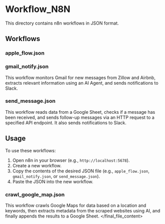# Workflow_N8N

This directory contains n8n workflows in JSON format.

## Workflows

### apple_flow.json


### gmail_notify.json

This workflow monitors Gmail for new messages from Zillow and Airbnb, extracts relevant information using an AI Agent, and sends notifications to Slack.

### send_message.json

This workflow reads data from a Google Sheet, checks if a message has been received, and sends follow-up messages via an HTTP request to a specified API endpoint. It also sends notifications to Slack.

## Usage

To use these workflows:

1.  Open n8n in your browser (e.g., `http://localhost:5678`).
2.  Create a new workflow.
3.  Copy the contents of the desired JSON file (e.g., `apple_flow.json`, `gmail_notify.json`, or `send_message.json`).
4.  Paste the JSON into the new workflow.

### crawl_google_map.json

This workflow crawls Google Maps for data based on a location and keywords, then extracts metadata from the scraped websites using AI, and finally appends the results to a Google Sheet.
</final_file_content>
